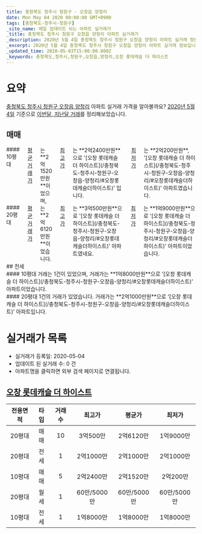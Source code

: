 ```yaml
---
title: 충청북도 청주시 청원구 - 오창읍 양청리
date: Mon May 04 2020 00:00:00 GMT+0900
tags: [충청북도-청주시-청원구]
_site_name: 매일 업데이트 되는 아파트 실거래가
_title: 충청북도 청주시 청원구 오창읍 양청리 아파트 실거래가
_description: 2020년 5월 4일 충청북도 청주시 청원구 오창읍 양청리 아파트 실거래 정보입니다. 1건 아파트 정보가 있습니다.
_excerpt: 2020년 5월 4일 충청북도 청주시 청원구 오창읍 양청리 아파트 실거래 정보입니다. 1건 아파트 정보가 있습니다.
_updated_time: 2020-05-03T15:00:00.000Z
_keywords: 충청북도,청주시,청원구,오창읍,양청리,오창 롯데캐슬 더 하이스트
---
```





# 요약
<ins>충청북도 청주시 청원구 오창읍 양청리</ins> 아파트 실거래 가격을 알아볼까요? <ins>2020년 5월 4일</ins> 기준으로 <ins>이번달, 지난달 거래</ins>를 정리해보았습니다.

## 매매
<div class="container">
<div class="six columns" markdown="1">
#### 10평대
<ins>평균 거래가</ins>는 **2억1520만원**이었으며, <ins>최고가</ins>는 **2억2400만원**으로 '[오창 롯데캐슬 더 하이스트](/충청북도-청주시-청원구-오창읍-양청리/#오창롯데캐슬더하이스트)' 입니다. <ins>최저가</ins>는 **2억200만원**, '[오창 롯데캐슬 더 하이스트](/충청북도-청주시-청원구-오창읍-양청리/#오창롯데캐슬더하이스트)' 아파트였습니다.
</div>
<div class="six columns" markdown="1">
#### 20평대
<ins>평균 거래가</ins>는 **2억6120만원**이었습니다. <ins>최고가</ins>는 **3억500만원**으로 '[오창 롯데캐슬 더 하이스트](/충청북도-청주시-청원구-오창읍-양청리/#오창롯데캐슬더하이스트)' 아파트였네요. <ins>최저가</ins>는 **1억9000만원**으로 '[오창 롯데캐슬 더 하이스트](/충청북도-청주시-청원구-오창읍-양청리/#오창롯데캐슬더하이스트)' 아파트이었습니다.
</div>
</div>
## 전세
<div class="container">
<div class="six columns" markdown="1">
#### 10평대
거래는 1건이 있었으며, 거래가는 **1억8000만원**으로 '[오창 롯데캐슬 더 하이스트](/충청북도-청주시-청원구-오창읍-양청리/#오창롯데캐슬더하이스트)' 아파트이었습니다.
</div>
<div class="six columns" markdown="1">
#### 20평대
1건의 거래가 있었습니다. 거래가는 **2억1000만원**으로 '[오창 롯데캐슬 더 하이스트](/충청북도-청주시-청원구-오창읍-양청리/#오창롯데캐슬더하이스트)' 아파트입니다.
</div>
</div>



# 실거래가 목록
- 실거래가 등록일: 2020-05-04
- 업데이트 된 실거래 수: 0 건
- 아파트명을 클릭하면 외부 검색 페이지로 연결됩니다.

## [오창 롯데캐슬 더 하이스트](#오창롯데캐슬더하이스트)

|전용면적|타입|거래수|최고가|평균가|최저가|
|:---:|:---:|:---:|:---:|:---:|:---:|
|20평대|<span class="deal-type-1">매매</span>|10|3억500만|2억6120만|1억9000만|
|20평대|<span class="deal-type-2">전세</span>|1|2억1000만|2억1000만|2억1000만|
|10평대|<span class="deal-type-1">매매</span>|5|2억2400만|2억1520만|2억200만|
|20평대|<span class="deal-type-3">월세</span>|1|60만/5000만|60만/5000만|60만/5000만|
|10평대|<span class="deal-type-2">전세</span>|1|1억8000만|1억8000만|1억8000만|

<br/>




